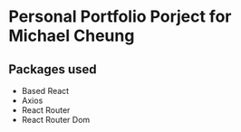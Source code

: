 # Personal Portfolio Porject for Michael Cheung

## Packages used
- Based React
- Axios
- React Router
- React Router Dom